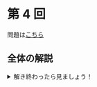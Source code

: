 ﻿---
layout: default
parent: 模試テロ
has_children: true
summary:
published: false
---

# 第 4 回

問題は[こちら](https://kampachi-dev.github.io/mathterro/examterro/pdf/examterro_04.pdf)

## 全体の解説

<details markdown="1">
<summary>解き終わったら見ましょう！</summary>

コメント

難易度と目標解答時間は以下の表の通りです。A 問題と B 問題は必ず復習しましょう。

||難易度|目標(分)|
|:--|:-:|:-:|
|【1】(1)|A|5|
|【1】(2)|A|5|
|【2】(1)|A+|10|
|【2】(2)|B|10|
|【3】|B+|15|
|【4】(1)|B|10|
|【4】(2)|B|5|
|【5】(1)|A|5|
|【5】(2)|A+|10|
|【5】(3)|A+|10|

</details>
